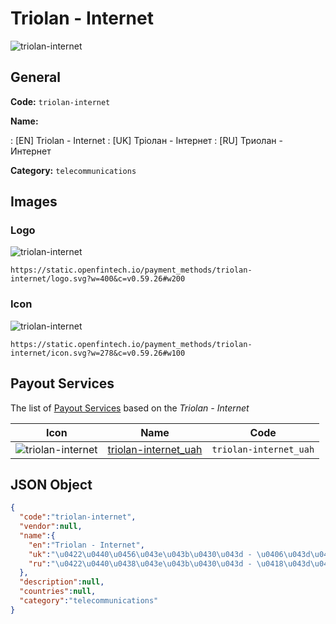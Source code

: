 
# Triolan - Internet 
![triolan-internet](https://static.openfintech.io/payment_methods/triolan-internet/logo.svg?w=400&c=v0.59.26#w200)  

## General 
**Code:** `triolan-internet` 
 
**Name:** 
 
:	[EN] Triolan - Internet 
:	[UK] Тріолан - Інтернет 
:	[RU] Триолан - Интернет 
 
**Category:** `telecommunications` 
 

## Images 

### Logo 
![triolan-internet](https://static.openfintech.io/payment_methods/triolan-internet/logo.svg?w=400&c=v0.59.26#w200)  

```
https://static.openfintech.io/payment_methods/triolan-internet/logo.svg?w=400&c=v0.59.26#w200
```  

### Icon 
![triolan-internet](https://static.openfintech.io/payment_methods/triolan-internet/icon.svg?w=278&c=v0.59.26#w100)  

```
https://static.openfintech.io/payment_methods/triolan-internet/icon.svg?w=278&c=v0.59.26#w100
```  

## Payout Services 
 
The list of [Payout Services](/payout-services/) based on the _Triolan - Internet_ 

|Icon|Name|Code| 
|:---:|:---:|:---:| 
|![triolan-internet](https://static.openfintech.io/payout_methods/triolan-internet/icon.svg?w=278&c=v0.59.26#w40) |[triolan-internet_uah](/payout-services/triolan-internet_uah/)|`triolan-internet_uah`| 
 

## JSON Object 

```json
{
  "code":"triolan-internet",
  "vendor":null,
  "name":{
    "en":"Triolan - Internet",
    "uk":"\u0422\u0440\u0456\u043e\u043b\u0430\u043d - \u0406\u043d\u0442\u0435\u0440\u043d\u0435\u0442",
    "ru":"\u0422\u0440\u0438\u043e\u043b\u0430\u043d - \u0418\u043d\u0442\u0435\u0440\u043d\u0435\u0442"
  },
  "description":null,
  "countries":null,
  "category":"telecommunications"
}
```  
